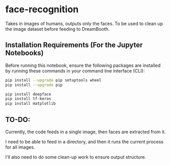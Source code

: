 # face-recognition

Takes in images of humans, outputs only the faces.
To be used to clean up the image dataset before feeding to DreamBooth.

## Installation Requirements (For the Jupyter Notebooks)

Before running this notebook, ensure the following packages are installed by running these commands in your command line interface (CLI):

```bash
pip install --upgrade pip setuptools wheel
pip install --upgrade pip

pip install deepface
pip install tf-keras
pip install matplotlib
```

## TO-DO:

Currently, the code feeds in a single image, then faces are extracted from it.

I need to be able to feed in a directory, and then it runs the current process for all images.

I'll also need to do some clean-up work to ensure output structure.
